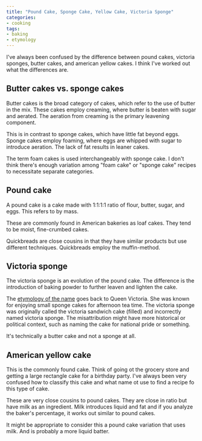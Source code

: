 ```yaml
---
title: "Pound Cake, Sponge Cake, Yellow Cake, Victoria Sponge"
categories:
- cooking
tags:
- baking
- etymology
---
```


I've always been confused by the difference between pound cakes, victoria sponges, butter cakes, and american yellow cakes.
I think I've worked out what the differences are.

## Butter cakes vs. sponge cakes

Butter cakes is the broad category of cakes, which refer to the use of butter in the mix.
These cakes employ creaming, where butter is beaten with sugar and aerated.
The aeration from creaming is the primary leavening component.

This is in contrast to sponge cakes, which have little fat beyond eggs.
Sponge cakes employ foaming, where eggs are whipped with sugar to introduce aeration.
The lack of fat results in leaner cakes.

The term foam cakes is used interchangeably with sponge cake.
I don't think there's enough variation among "foam cake" or "sponge cake" recipes to necessitate separate categories.

## Pound cake

A pound cake is a cake made with 1:1:1:1 ratio of flour, butter, sugar, and eggs.
This refers to by mass.

These are commonly found in American bakeries as loaf cakes.
They tend to be moist, fine-crumbed cakes.

Quickbreads are close cousins in that they have similar products but use different techniques.
Quickbreads employ the muffin-method.

## Victoria sponge

The victoria sponge is an evolution of the pound cake.
The difference is the introduction of baking powder to further leaven and lighten the cake.

The [etymology of the name][1] goes back to Queen Victoria.
She was known for enjoying small sponge cakes for afternoon tea time.
The victoria sponge was originally called the victoria sandwich cake (filled) and incorrectly named victoria sponge.
The misattribution might have more historical or political context, such as naming the cake for national pride or something.

[1]: https://en.wikipedia.org/wiki/Sponge_cake#Victoria_sponge

It's technically a butter cake and not a sponge at all.

## American yellow cake

This is the commonly found cake.
Think of going ot the grocery store and getting a large rectangle cake for a birthday party.
I've always been very confused how to classify this cake and what name ot use to find a recipe fo this type of cake.

These are very close cousins to pound cakes.
They are close in ratio but have milk as an ingredient.
Milk introduces liquid and fat and if you analyze the baker's percentage, it works out similar to pound cakes.

It might be appropriate to consider this a pound cake variation that uses milk.
And is probably a more liquid batter.
